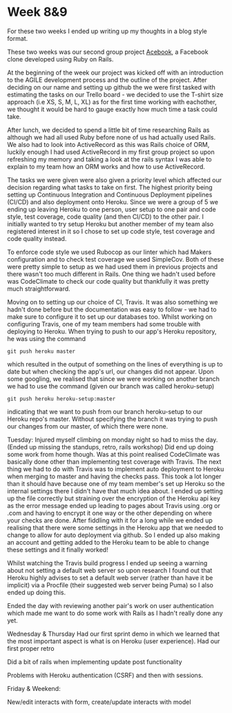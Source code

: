 # Week 8&9

For these two weeks I ended up writing up my thoughts in a blog style format.

These two weeks was our second group project [Acebook](https://github.com/Hyan18/acebook-luckerberg), a Facebook clone developed using Ruby on Rails.

At the beginning of the week our project was kicked off with an introduction to the AGILE development process and the outline of the project. After deciding on our name and setting up github the we were first tasked with estimating the tasks on our Trello board - we decided to use the T-shirt size approach (i.e XS, S, M, L, XL) as for the first time working with eachother, we thought it would be hard to gauge exactly how much time a task could take.

After lunch, we decided to spend a little bit of time researching Rails as although we had all used Ruby before none of us had actually used Rails. We also had to look into ActiveRecord as this was Rails choice of ORM, luckily enough I had used ActiveRecord in my first group project so upon refreshing my memory and taking a look at the rails syntax I was able to explain to my team how an ORM works and how to use ActiveRecord.

The tasks we were given were also given a priority level which affected our decision regarding what tasks to take on first. The highest priority being setting up Continuous Integration and Continuous Deployment pipelines (CI/CD) and also deployment onto Heroku. Since we were a group of 5 we ending up leaving Heroku to one person, user setup to one pair and code style, test coverage, code quality (and then CI/CD) to the other pair. I initially wanted to try setup Heroku but another member of my team also registered interest in it so I chose to set up code style, test coverage and code quality instead.

To enforce code style we used Rubocop as our linter which had Makers configuration and to check test coverage we used SimpleCov. Both of these were pretty simple to setup as we had used them in previous projects and there wasn't too much different in Rails. One thing we hadn't used before was CodeClimate to check our code quality but thankfully it was pretty much straightforward.

Moving on to setting up our choice of CI, Travis. It was also something we hadn't done before but the documentation was easy to follow - we had to make sure to configure it to set up our databases too.
Whilst working on configuring Travis, one of my team members had some trouble with deploying to Heroku. When trying to push to our app's Heroku repository, he was using the command
```
git push heroku master
```
which resulted in the output of something on the lines of everything is up to date but when checking the app's url, our changes did not appear. Upon some googling, we realised that since we were working on another branch we had to use the command (given our branch was called heroku-setup)
```
git push heroku heroku-setup:master
```
indicating that we want to push from our branch heroku-setup to our Heroku repo's master. Without specifying the branch it was trying to push our changes from our master, of which there were none.


Tuesday:
Injured myself climbing on monday night so had to miss the day. (Ended up missing the standups, retro, rails workshop)
Did end up doing some work from home though. Was at this point realised CodeClimate was basically done other than implementing test coverage with Travis.
The next thing we had to do with Travis was to implement auto deployment to Heroku when merging to master and having the checks pass.
This took a lot longer than it should have because one of my team member's set up Heroku so the internal settings there I didn't have that much idea about. I ended up setting up the file correctly but straining over the encryption of the Heroku api key as the error message ended up leading to pages about Travis using .org or .com and having to encrypt it one way or the other depending on where your checks are done. After fiddling with it for a long while we ended up realising that there were some settings in the Heroku app that we needed to change to allow for auto deployment via github. So I ended up also making an account and getting added to the Heroku team to be able to change these settings and it finally worked!

Whilst watching the Travis build progress I ended up seeing a warning about not setting a default web server so upon research I found out that Heroku highly advises to set a default web server (rather than have it be implicit) via a Procfile (their suggested web server being Puma) so I also ended up doing this.

Ended the day with reviewing another pair's work on user authentication which made me want to do some work with Rails as I hadn't really done any yet.

Wednesday & Thursday
Had our first sprint demo in which we learned that the most important aspect is what is on Heroku (user experience). 
Had our first proper retro 

Did a bit of rails when implementing update post functionality

Problems with Heroku authentication (CSRF) and then with sessions.

Friday & Weekend:

New/edit interacts with form, create/update interacts with model

